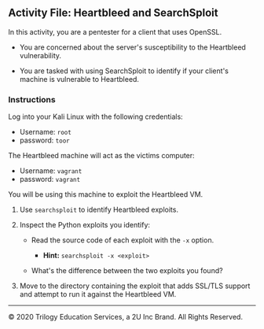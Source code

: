 ## Activity File: Heartbleed and SearchSploit

In this activity, you are a pentester for a client that uses OpenSSL. 

- You are concerned about the server's susceptibility to the Heartbleed vulnerability. 

- You are tasked with  using SearchSploit to identify if your client's machine is vulnerable to Heartbleed. 


### Instructions

Log into your Kali Linux with the following credentials: 
  - Username: `root`  
  - password: `toor`

The Heartbleed machine will act as the victims computer:
  - Username: `vagrant`  
  - password: `vagrant`

  You will be using this machine to exploit the Heartbleed VM.

1. Use `searchsploit` to identify Heartbleed exploits.

2. Inspect the Python exploits you identify:
   
    - Read the source code of each exploit with the `-x` option. 

      - **Hint:** `searchsploit -x <exploit>`

    - What's the difference between the two exploits you found?

3. Move to the directory containing the exploit that adds SSL/TLS support and attempt to run it against the Heartbleed VM. 

---
&copy; 2020 Trilogy Education Services, a 2U Inc Brand. All Rights Reserved.

